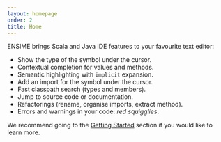 ```yaml
---
layout: homepage
order: 2
title: Home
---
```


ENSIME brings Scala and Java IDE features to your favourite text editor:

- Show the type of the symbol under the cursor.
- Contextual completion for values and methods.
- Semantic highlighting with `implicit` expansion.
- Add an import for the symbol under the cursor.
- Fast classpath search (types and members).
- Jump to source code or documentation.
- Refactorings (rename, organise imports, extract method).
- Errors and warnings in your code: *red squigglies*.

We recommend going to the [Getting Started](getting_started) section if you would like to learn more.
